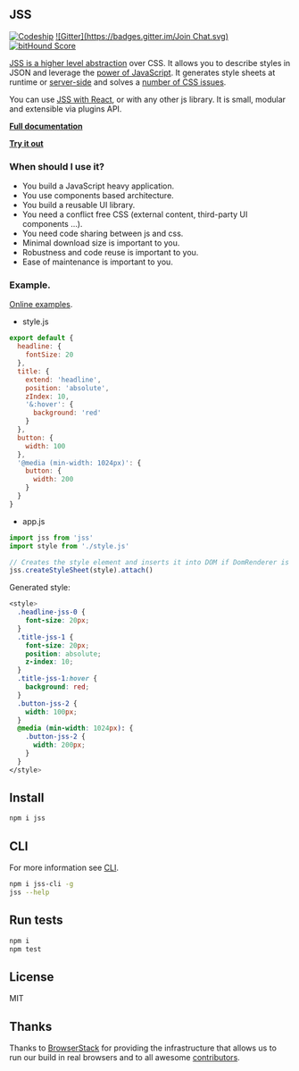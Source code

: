 ## JSS

[![Codeship](https://codeship.com/projects/a63ccb40-5d57-0133-fdca-6a352dca42a3/status?branch=master)](https://www.codeship.io/projects/111070)
[![Gitter](https://badges.gitter.im/Join Chat.svg)](https://gitter.im/jsstyles/jss?utm_source=badge&utm_medium=badge&utm_campaign=pr-badge&utm_content=badge)
[![bitHound Score](https://www.bithound.io/jsstyles/jss/badges/score.svg)](https://www.bithound.io/jsstyles/jss)

[JSS is a higher level abstraction](https://medium.com/@oleg008/jss-is-css-d7d41400b635) over CSS. It allows you to describe styles in JSON and leverage the [power of JavaScript](./docs/vs.md). It generates style sheets at runtime or [server-side](./docs/server-side.md) and solves a [number of CSS issues](./docs/solved-issues.md).

You can use [JSS with React](https://github.com/jsstyles/react-jss), or with any other js library. It is small, modular and extensible via plugins API.

[**Full documentation**](./docs/index.md)

[**Try it out**](http://jsstyles.github.io/repl/)

### When should I use it?

- You build a JavaScript heavy application.
- You use components based architecture.
- You build a reusable UI library.
- You need a conflict free CSS (external content, third-party UI components ...).
- You need code sharing between js and css.
- Minimal download size is important to you.
- Robustness and code reuse is important to you.
- Ease of maintenance is important to you.

### Example.

[Online examples](http://jsstyles.github.io/examples/index.html).

- style.js
```javascript
export default {
  headline: {
    fontSize: 20
  },
  title: {
    extend: 'headline',
    position: 'absolute',
    zIndex: 10,
    '&:hover': {
      background: 'red'
    }
  },
  button: {
    width: 100
  },
  '@media (min-width: 1024px)': {
    button: {
      width: 200
    }
  }
}
```

- app.js
```javascript
import jss from 'jss'
import style from './style.js'

// Creates the style element and inserts it into DOM if DomRenderer is used.
jss.createStyleSheet(style).attach()
```

Generated style:

```css
<style>
  .headline-jss-0 {
    font-size: 20px;
  }
  .title-jss-1 {
    font-size: 20px;
    position: absolute;
    z-index: 10;
  }
  .title-jss-1:hover {
    background: red;
  }
  .button-jss-2 {
    width: 100px;
  }
  @media (min-width: 1024px): {
    .button-jss-2 {
      width: 200px;
    }
  }
</style>
```

## Install

```bash
npm i jss
```

## CLI

For more information see [CLI](https://github.com/jsstyles/jss-cli).

```bash
npm i jss-cli -g
jss --help
```

## Run tests

```bash
npm i
npm test
```

## License

MIT

## Thanks

Thanks to [BrowserStack](https://www.browserstack.com) for providing the infrastructure that allows us to run our build in real browsers and to all awesome [contributors](https://github.com/jsstyles/jss/graphs/contributors).
